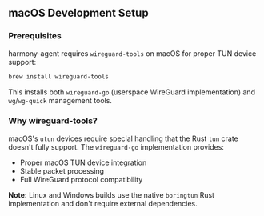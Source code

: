 ## macOS Development Setup

### Prerequisites

harmony-agent requires `wireguard-tools` on macOS for proper TUN device support:

```bash
brew install wireguard-tools
```

This installs both `wireguard-go` (userspace WireGuard implementation) and `wg`/`wg-quick` management tools.

### Why wireguard-tools?

macOS's `utun` devices require special handling that the Rust `tun` crate doesn't fully support. The `wireguard-go` implementation provides:
- Proper macOS TUN device integration
- Stable packet processing
- Full WireGuard protocol compatibility

**Note:** Linux and Windows builds use the native `boringtun` Rust implementation and don't require external dependencies.
